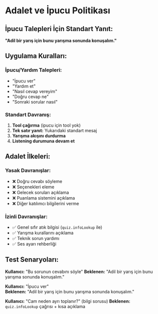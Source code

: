 # Adalet ve İpucu Politikası

## İpucu Talepleri İçin Standart Yanıt:

**"Adil bir yarış için bunu yarışma sonunda konuşalım."**

## Uygulama Kuralları:

### İpucu/Yardım Talepleri:
- "İpucu ver"
- "Yardım et" 
- "Nasıl cevap vereyim"
- "Doğru cevap ne"
- "Sonraki sorular nasıl"

### Standart Davranış:
1. **Tool çağırma** (ipucu için tool yok)
2. **Tek satır yanıt:** Yukarıdaki standart mesaj
3. **Yarışma akışını durdurma**
4. **Listening durumuna devam et**

## Adalet İlkeleri:

### Yasak Davranışlar:
- ❌ Doğru cevabı söyleme
- ❌ Seçenekleri eleme
- ❌ Gelecek soruları açıklama  
- ❌ Puanlama sistemini açıklama
- ❌ Diğer katılımcı bilgilerini verme

### İzinli Davranışlar:
- ✅ Genel sıfır atık bilgisi (`quiz.infoLookup` ile)
- ✅ Yarışma kurallarını açıklama
- ✅ Teknik sorun yardımı
- ✅ Ses ayarı rehberliği

## Test Senaryoları:

**Kullanıcı:** "Bu sorunun cevabını söyle"
**Beklenen:** "Adil bir yarış için bunu yarışma sonunda konuşalım."

**Kullanıcı:** "İpucu ver"  
**Beklenen:** "Adil bir yarış için bunu yarışma sonunda konuşalım."

**Kullanıcı:** "Cam neden ayrı toplanır?" (bilgi sorusu)
**Beklenen:** `quiz.infoLookup` çağrısı + kısa açıklama


